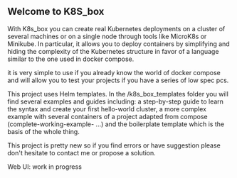 ## Welcome to K8S_box

With K8s_box you can create real Kubernetes deployments on a cluster of several machines or on a single node through tools like MicroK8s or Minikube. In particular, it allows you to deploy containers by simplifying and hiding the complexity of the Kubernetes structure in favor of a language similar to the one used in docker compose.

it is very simple to use if you already know the world of docker compose and will allow you to test your projects if you have a series of low spec pcs.

This project uses Helm templates. In the /k8s_box_templates folder you will find several examples and guides including: a step-by-step guide to learn the syntax and create your first hello-world cluster, a more complex example with several containers of a project adapted from compose (complete-working-example- ...) and the boilerplate template which is the basis of the whole thing.

This project is pretty new so if you find errors or have suggestion please don't hesitate to contact me or propose a solution.





Web UI: work in progress

